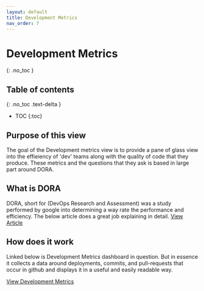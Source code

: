 ```yaml
---
layout: default
title: Development Metrics
nav_order: 7
---
```


# Development Metrics
{: .no_toc }

## Table of contents
{: .no_toc .text-delta }

- TOC
{:toc}

## Purpose of this view
The goal of the Development metrics view is to provide a pane of glass view into the effieiency of 'dev' teams along with the quality of code that they produce. These metrics and the questions that they ask is based in large part around DORA.

## What is DORA
DORA, short for (DevOps Research and Assessment) was a study performed by google into determining a way rate the performance and efficiency. The below article does a great job explaining in detail.
[View Article](https://www.leanix.net/en/wiki/vsm/dora-metrics)

## How does it work
Linked below is Development Metrics dashboard in question. But in essence it collects a data around deployments, commits, and pull-requests that occur in github and displays it in a useful and easily readable way.

[View Development Metrics](https://cmsgov.github.io/seatool-connectors/dora/)



